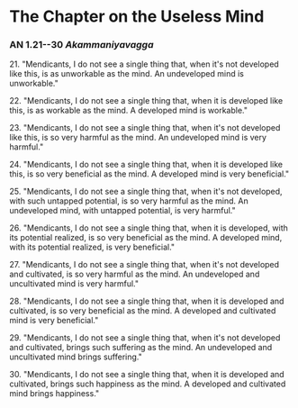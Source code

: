 # The Chapter on the Useless Mind

### AN 1.21--30 *Akammaniyavagga*

21\. "Mendicants, I do not see a single thing that, when it's not developed
like this, is as unworkable as the mind. An undeveloped mind is
unworkable."

<!--pg-->
22\. "Mendicants, I do not see a single thing that, when it is developed like
this, is as workable as the mind. A developed mind is workable."

<!--pg-->
23\. "Mendicants, I do not see a single thing that, when it's not developed
like this, is so very harmful as the mind. An undeveloped mind is very
harmful."

<!--pg-->
24\. "Mendicants, I do not see a single thing that, when it is developed like
this, is so very beneficial as the mind. A developed mind is very
beneficial."

<!--pg-->
25\. "Mendicants, I do not see a single thing that, when it's not developed,
with such untapped potential, is so very harmful as the mind. An
undeveloped mind, with untapped potential, is very harmful."

<!--pg-->
26\. "Mendicants, I do not see a single thing that, when it is developed,
with its potential realized, is so very beneficial as the mind. A
developed mind, with its potential realized, is very beneficial."

<!--pg-->
27\. "Mendicants, I do not see a single thing that, when it's not developed
and cultivated, is so very harmful as the mind. An undeveloped and
uncultivated mind is very harmful."

<!--pg-->
28\. "Mendicants, I do not see a single thing that, when it is developed and
cultivated, is so very beneficial as the mind. A developed and
cultivated mind is very beneficial."

<!--pg-->
29\. "Mendicants, I do not see a single thing that, when it's not developed
and cultivated, brings such suffering as the mind. An undeveloped and
uncultivated mind brings suffering."

<!--pg-->
30\. "Mendicants, I do not see a single thing that, when it is developed and
cultivated, brings such happiness as the mind. A developed and
cultivated mind brings happiness."

<!--pg-->
